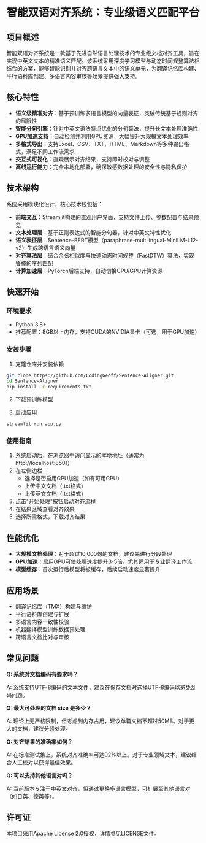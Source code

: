 # 智能双语对齐系统：专业级语义匹配平台

## 项目概述

智能双语对齐系统是一款基于先进自然语言处理技术的专业级文档对齐工具，旨在实现中英文文本的精准语义匹配。该系统采用深度学习模型与动态时间规整算法相结合的方案，能够智能识别并对齐跨语言文本中的语义单元，为翻译记忆库构建、平行语料库创建、多语言内容审核等场景提供强大支持。

## 核心特性

- **语义级精准对齐**：基于预训练多语言模型的向量表征，突破传统基于规则对齐的局限性
- **智能分句引擎**：针对中英文语法特点优化的分句算法，提升长文本处理准确性
- **GPU加速支持**：自动检测并利用GPU资源，大幅提升大规模文本处理效率
- **多格式导出**：支持Excel、CSV、TXT、HTML、Markdown等多种输出格式，满足不同工作流需求
- **交互式可视化**：直观展示对齐结果，支持即时校对与调整
- **离线运行能力**：完全本地化部署，确保敏感数据处理的安全性与隐私保护

## 技术架构

系统采用模块化设计，核心技术栈包括：

- **前端交互**：Streamlit构建的直观用户界面，支持文件上传、参数配置与结果预览
- **文本处理层**：基于正则表达式的智能分句器，针对中英文特性优化
- **语义表征层**：Sentence-BERT模型（paraphrase-multilingual-MiniLM-L12-v2）生成跨语言语义向量
- **对齐算法层**：结合余弦相似度与快速动态时间规整（FastDTW）算法，实现鲁棒的序列匹配
- **计算加速层**：PyTorch后端支持，自动切换CPU/GPU计算资源

## 快速开始

### 环境要求

- Python 3.8+
- 推荐配置：8GB以上内存，支持CUDA的NVIDIA显卡（可选，用于GPU加速）

### 安装步骤

1. 克隆仓库并安装依赖

```bash
git clone https://github.com/CodingGeoff/Sentence-Aligner.git
cd Sentence-Aligner
pip install -r requirements.txt
```

2. 下载预训练模型

3. 启动应用

```bash
streamlit run app.py
```

### 使用指南

1. 系统启动后，在浏览器中访问显示的本地地址（通常为 http://localhost:8501）
2. 在左侧边栏：
   - 选择是否启用GPU加速（如有可用GPU）
   - 上传中文文档（.txt格式）
   - 上传英文文档（.txt格式）
3. 点击"开始处理"按钮启动对齐流程
4. 在结果区域查看对齐效果
5. 选择所需格式，下载对齐结果

## 性能优化

- **大规模文档处理**：对于超过10,000句的文档，建议先进行分段处理
- **GPU加速**：启用GPU可使处理速度提升3-5倍，尤其适用于专业翻译工作流
- **模型缓存**：首次运行后模型将被缓存，后续启动速度显著提升

## 应用场景

- 翻译记忆库（TMX）构建与维护
- 平行语料库创建与扩展
- 多语言内容一致性校验
- 机器翻译模型训练数据预处理
- 跨语言文档比对与审核

## 常见问题

**Q: 系统对文档编码有要求吗？**

A: 系统支持UTF-8编码的文本文件，建议在保存文档时选择UTF-8编码以避免乱码问题。

**Q: 最大可处理的文档 size 是多少？**

A: 理论上无严格限制，但考虑到内存占用，建议单篇文档不超过50MB。对于更大的文档，建议分段处理。

**Q: 对齐结果的准确率如何？**

A: 在标准测试集上，系统对齐准确率可达92%以上。对于专业领域文本，建议结合人工校对以获得最佳效果。

**Q: 可以支持其他语言对吗？**

A: 当前版本专注于中英文对齐，但通过更换多语言模型，可扩展至其他语言对（如日英、德英等）。

## 许可证

本项目采用Apache License 2.0授权，详情参见LICENSE文件。
